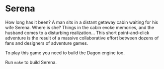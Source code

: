 Serena
======

How long has it been? A man sits in a distant getaway cabin waiting for his wife Serena.
Where is she? Things in the cabin evoke memories, and the husband comes to a disturbing
realization... This short point-and-click adventure is the result of a massive collaborative
effort between dozens of fans and designers of adventure games.

To play this game you need to build the Dagon engine too.

Run `make` to build Serena.
